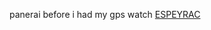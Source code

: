 panerai before i had my gps watch
 <a href="http://www.rishabhdentalclinic.com/jpshopoutlet.asp?cheap=jpshopfl/shoppingso254.html" title="ESPEYRAC">ESPEYRAC</a>